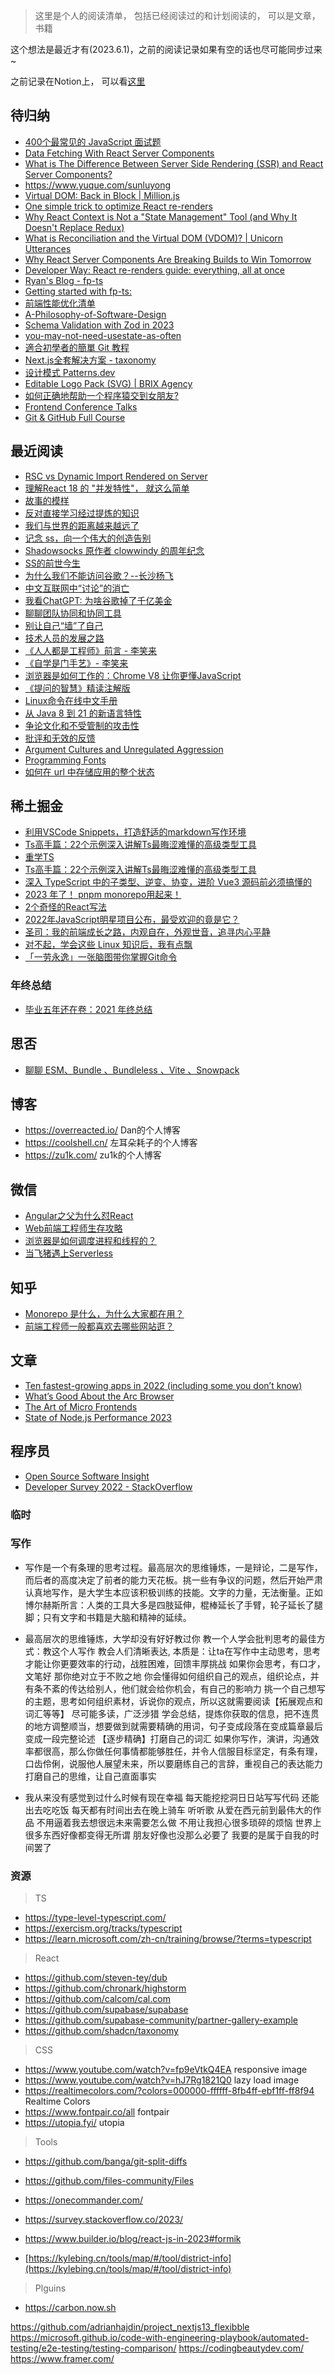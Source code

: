 > 这里是个人的阅读清单， 包括已经阅读过的和计划阅读的， 可以是文章，书籍

这个想法是最近才有(2023.6.1)，之前的阅读记录如果有空的话也尽可能同步过来~

之前记录在Notion上， 可以看[这里](https://www.notion.so/keq/2369e459412f45a7a7774def32277905)

## 待归纳
- [400个最常见的 JavaScript 面试题 ](https://www.nowcoder.com/discuss/1079040)
- [Data Fetching With React Server Components](https://www.youtube.com/watch?v=TQQPAU21ZUw)
- [What is The Difference Between Server Side Rendering (SSR) and React Server Components?](https://typeofnan.dev/what-is-the-difference-between-ssr-and-react-server-components/)
- https://www.yuque.com/sunluyong
- [Virtual DOM: Back in Block | Million.js](https://million.dev/blog/virtual-dom)
- [One simple trick to optimize React re-renders](https://kentcdodds.com/blog/optimize-react-re-renders)
- [Why React Context is Not a "State Management" Tool (and Why It Doesn't Replace Redux)](https://blog.isquaredsoftware.com/2021/01/context-redux-differences/)
- [What is Reconciliation and the Virtual DOM (VDOM)? | Unicorn Utterances](https://unicorn-utterances.com/posts/what-is-reconciliation-and-the-vdom)
- [Why React Server Components Are Breaking Builds to Win Tomorrow](https://www.builder.io/blog/why-react-server-components)
- [Developer Way: React re-renders guide: everything, all at once](https://www.developerway.com/posts/react-re-renders-guide)
- [Ryan's Blog - fp-ts](https://rlee.dev/)
- [Getting started with fp-ts:](https://dev.to/gcanti/getting-started-with-fp-ts-reader-1ie5)
- [前端性能优化清单](https://github.com/JohnsenZhou/Front-End-Performance-Checklist)
- [A-Philosophy-of-Software-Design](https://go7hic.github.io/A-Philosophy-of-Software-Design/#/)
- [Schema Validation with Zod in 2023](https://www.turing.com/blog/data-integrity-through-zod-validation/)
- [you-may-not-need-usestate-as-often](https://doma.land/blog/you-may-not-need-usestate-as-often/)
- [適合初學者的簡單 Git 教程](https://nulab.com/zh-tw/learn/software-development/git-tutorial/)
- [Next.js全套解决方案 - taxonomy](https://github.com/shadcn-ui/taxonomy)
- [设计模式 Patterns.dev](Patterns.dev)
- [Editable Logo Pack (SVG) | BRIX Agency](https://www.figma.com/community/file/1246098308176329289)
- [如何正确地帮助一个程序猿交到女朋友?](https://www.sohu.com/a/70224220_116759)
- [Frontend Conference Talks](https://www.frontendtv.dev/)
- [Git & GitHub Full Course](https://fireship.io/courses/git/)

## 最近阅读

- [RSC vs Dynamic Import Rendered on Server](https://www.freecodecamp.org/news/react-server-components/)
- [理解React 18 的 "并发特性"， 就这么简单](https://juejin.cn/post/7236594708314619963?share_token=24d49fc6-198c-4ec3-8b6b-d8ec0852a920)
- [故事的模样](https://www.jianshu.com/p/848998bc8570)
- [反对直接学习经过提炼的知识](https://zu1k.com/posts/thinking/knowledge-refining/)
- [我们与世界的距离越来越远了](https://acgmiao.com/post/end_of_shadowsocks/)
- [记念 ss，向一个伟大的创造告别](https://www.starduster.me/2015/08/21/say-goodbye-to-ss/)
- [Shadowsocks 原作者 clowwindy 的周年纪念](https://blog.starryvoid.com/archives/86.html)
- [SS的前世今生](https://shadowsockshelp.github.io/Shadowsocks/Shadowsocks-wiki.html)
- [为什么我们不能访问谷歌？--长沙杨飞](https://www.reddit.com/r/China_irl/comments/16vcbwx/%E7%BD%91%E7%BB%9C%E8%80%83%E5%8F%A4_%E4%B8%BA%E4%BB%80%E4%B9%88%E6%88%91%E4%BB%AC%E4%B8%8D%E8%83%BD%E8%AE%BF%E9%97%AE%E8%B0%B7%E6%AD%8C%E9%95%BF%E6%B2%99%E6%9D%A8%E9%A3%9E2016/)
- [中文互联网中“讨论”的消亡](https://www.gcores.com/articles/121924)
- [我看ChatGPT: 为啥谷歌掉了千亿美金](https://coolshell.cn/articles/22398.html)
- [聊聊团队协同和协同工具](https://coolshell.cn/articles/22298.html)
- [别让自己“墙”了自己](https://coolshell.cn/articles/20276.html)
- [技术人员的发展之路](https://coolshell.cn/articles/17583.html)
- [《人人都是工程师》前言 - 李笑来]( https://podcasts.apple.com/cn/podcast/%E6%9D%8E%E7%AC%91%E6%9D%A5-%E4%BA%BA%E4%BA%BA%E9%83%BD%E6%98%AF%E5%B7%A5%E7%A8%8B%E5%B8%88/id1131643037)
- [《自学是门手艺》- 李笑来](https://github.com/selfteaching/the-craft-of-selfteaching) 
- [浏览器是如何工作的：Chrome V8 让你更懂JavaScript](https://king-hcj.github.io/2020/10/05/google-v8/)
- [《提问的智慧》精读注解版](https://ld246.com/article/1536377163156)
- [Linux命令在线中文手册](http://linux.51yip.com/)
- [从 Java 8 到 21 的新语言特性](https://advancedweb.hu/new-language-features-since-java-8-to-21/)
- [争论文化和不受管制的攻击性](https://www.kateheddleston.com/blog/argument-cultures-and-unregulated-aggression)
- [批评和无效的反馈](https://www.kateheddleston.com/blog/criticism-and-ineffective-feedback)
- [Argument Cultures and Unregulated Aggression](https://www.kateheddleston.com/blog/argument-cultures-and-unregulated-aggression)
- [Programming Fonts](https://www.programmingfonts.org/)
- [如何在 url 中存储应用的整个状态](https://www.scottantipa.com/store-app-state-in-urls)

## 稀土掘金

- [利用VSCode Snippets，打造舒适的markdown写作环境](https://juejin.cn/post/7238230111941394488?share_token=6ffd01d0-72e3-4166-b515-97ad34992a3e)
- [Ts高手篇：22个示例深入讲解Ts最晦涩难懂的高级类型工具](https://juejin.cn/post/6994102811218673700)
- [重学TS](https://juejin.cn/post/7211358106629750841)
- [Ts高手篇：22个示例深入讲解Ts最晦涩难懂的高级类型工具](https://juejin.cn/post/6994102811218673700#comment)
- [深入 TypeScript 中的子类型、逆变、协变，进阶 Vue3 源码前必须搞懂的](https://juejin.cn/post/6855517117778198542#comment)
- [2023 年了！ pnpm monorepo用起来！](https://juejin.cn/post/7184392660939964474?share_token=53ea67e2-d1c6-45e4-ad90-ec26b139e8ca)
- [2个奇怪的React写法](https://juejin.cn/post/7210048692623114298?share_token=1d81ed19-2c07-42cb-af24-8e17a2ac5c07)
- [2022年JavaScript明星项目公布，最受欢迎的竟是它？](https://juejin.cn/post/7185760633369919549?share_token=9d7d9cc2-5c00-472a-8209-51a451c46485)
- [圣司：我的前端成长之路，内观自在，外观世音，追寻内心平静](https://mp.weixin.qq.com/s/yjAzgpBpLUrAKgIZd__sNg)
- [对不起，学会这些 Linux 知识后，我有点飘](https://juejin.cn/post/6881755746216706062#heading-1)
- [「一劳永逸」一张脑图带你掌握Git命令](https://juejin.cn/post/6869519303864123399)

### 年终总结
- [毕业五年还在卷：2021 年终总结](https://juejin.cn/post/7047297591138058277)

## 思否
- [聊聊 ESM、Bundle 、Bundleless 、Vite 、Snowpack](https://segmentfault.com/a/1190000025137845)

## 博客

- https://overreacted.io/  Dan的个人博客
- https://coolshell.cn/ 左耳朵耗子的个人博客
- https://zu1k.com/   zu1k的个人博客


## 微信

- [Angular之父为什么怼React](https://mp.weixin.qq.com/s/MSQcDUyOHZLs9xNn6Nob4g)
- [Web前端工程师生存攻略](https://mp.weixin.qq.com/s/JnDO0Uv0_qAB8K0AuYrz_Q)
- [浏览器是如何调度进程和线程的？](https://mp.weixin.qq.com/s?__biz=Mzk0MDMwMzQyOA%3D%3D&mid=2247490542&idx=1&sn=d2c25370f8d942b16749d9052872d7ea&source=41#wechat_redirect)
- [当飞猪遇上Serverless](https://mp.weixin.qq.com/s/e86uMiwCaVTLScEOs7yH4Q)


## 知乎
- [ Monorepo 是什么，为什么大家都在用？](https://zhuanlan.zhihu.com/p/77577415)
- [前端工程师一般都喜欢去哪些网站逛？](https://www.zhihu.com/question/28478379/answer/2813314123)


## 文章

- [Ten fastest-growing apps in 2022 (including some you don’t know)](https://blog.curiosity.ai/ten-fastest-growing-apps-in-2022-including-some-you-dont-know-c177e46cc5f1)
- [What’s Good About the Arc Browser](https://chriscoyier.net/2022/12/08/whats-good-about-the-arc-browser/)
- [The Art of Micro Frontends](https://medium.com/sysco-labs/the-art-of-micro-frontends-5184065ab74b)
- [State of Node.js Performance 2023](https://blog.rafaelgss.dev/state-of-nodejs-performance-2023)


## 程序员

- [Open Source Software Insight](https://ossinsight.io/)
- [Developer Survey 2022 - StackOverflow](https://survey.stackoverflow.co/2022/)


### 临时



### 写作

- 写作是一个有条理的思考过程。最高层次的思维锤炼，一是辩论，二是写作，而后者的高度决定了前者的能力天花板。挑一些有争议的问题，然后开始严肃认真地写作，是大学生本应该积极训练的技能。文字的力量，无法衡量。正如博尔赫斯所言：人类的工具大多是四肢延伸，棍棒延长了手臂，轮子延长了腿脚；只有文字和书籍是大脑和精神的延续。

- 最高层次的思维锤炼，大学却没有好好教过你
	教一个人学会批判思考的最佳方式：教这个人写作
	教会人们清晰表达, 本质是：让ta在写作中主动思考，思考才能让你更要效率的行动，战胜困难，回馈丰厚挑战
	如果你会思考，有口才，文笔好 那你绝对立于不败之地
	你会懂得如何组织自己的观点，组织论点，并有条不紊的传达给别人，他们就会给你机会，有自己的影响力
	挑一个自己想写的主题，思考如何组织素材，诉说你的观点，所以这就需要阅读【拓展观点和词汇等等】 尽可能多读，广泛涉猎 
	学会总结，提炼你获取的信息，把不连贯的地方调整顺当，想要做到就需要精确的用词，句子变成段落在变成篇章最后变成一段完整论述 【逐步精确】打磨自己的词汇
	如果你写作，演讲，沟通效率都很高，那么你做任何事情都能够胜任，并令人信服目标坚定，有条有理，口齿伶俐，说服他人展望未来，所以要磨练自己的言辞，重视自己的表达能力
	打磨自己的思维，让自己直面事实

- 我从来没有感觉到过什么时候有现在幸福 每天能挖挖洞日日站写写代码 还能出去吃吃饭 每天都有时间出去在晚上骑车 听听歌 从爱在西元前到最伟大的作品 不用逼着我去想很远未来需要怎么做 不用让我担心很多琐碎的烦恼 世界上很多东西好像都变得无所谓 朋友好像也没那么必要了 我要的是属于自我的时间罢了

### 资源
> TS

- https://type-level-typescript.com/
- https://exercism.org/tracks/typescript
- https://learn.microsoft.com/zh-cn/training/browse/?terms=typescript

> React

- https://github.com/steven-tey/dub
- https://github.com/chronark/highstorm
- https://github.com/calcom/cal.com
- https://github.com/supabase/supabase
- https://github.com/supabase-community/partner-gallery-example
- https://github.com/shadcn/taxonomy

> CSS

- https://www.youtube.com/watch?v=fp9eVtkQ4EA   responsive image
- https://www.youtube.com/watch?v=hJ7Rg1821Q0 lazy load image
- https://realtimecolors.com/?colors=000000-ffffff-8fb4ff-ebf1ff-ff8f94 Realtime Colors
- https://www.fontpair.co/all fontpair
- https://utopia.fyi/  utopia

> Tools

- https://github.com/banga/git-split-diffs
- https://github.com/files-community/Files
- https://onecommander.com/


- https://survey.stackoverflow.co/2023/  
- https://www.builder.io/blog/react-js-in-2023#formik
- [https://kylebing.cn/tools/map/#/tool/district-info](https://kylebing.cn/tools/map/#/tool/district-info)

> Plguins

- https://carbon.now.sh





https://github.com/adrianhajdin/project_nextjs13_flexibble
https://microsoft.github.io/code-with-engineering-playbook/automated-testing/e2e-testing/testing-comparison/
https://codingbeautydev.com/
https://www.framer.com/
